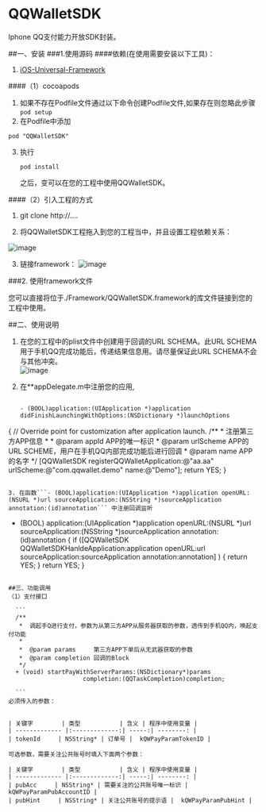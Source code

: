 QQWalletSDK
===========

Iphone QQ支付能力开放SDK封装。


##一、安装
###1.使用源码
####依赖(在使用需要安装以下工具)：

1. [iOS-Universal-Framework](https://github.com/kstenerud/iOS-Universal-Framework)


####（1）cocoapods

1. 如果不存在Podfile文件通过以下命令创建Podfile文件,如果存在则忽略此步骤  
   ```pod setup```
2.  在Podfile中添加  
   ```
   pod "QQWalletSDK"
   ```
3. 执行   
   ```
   pod install  
   ```  
   之后，变可以在您的工程中使用QQWalletSDK。

####（2）引入工程的方式

1. git clone http://....

2. 将QQWalletSDK工程拖入到您的工程当中，并且设置工程依赖关系：

![image](./Documents/imgs/target_dependence)

3. 链接framework：
![image](./Documents/imgs/link)

###2. 使用framework文件

您可以直接将位于./Framework/QQWalletSDK.framework的库文件链接到您的工程中使用。

##二、使用说明

1. 在您的工程中的plist文件中创建用于回调的URL SCHEMA。此URL SCHEMA用于手机QQ完成功能后，传递结果信息用。请尽量保证此URL SCHEMA不会与其他冲突。  
  ![image](./Documents/imgs/urlschema)
  
2. 在**appDelegate.m中注册您的应用,

   ```

   - (BOOL)application:(UIApplication *)application didFinishLaunchingWithOptions:(NSDictionary *)launchOptions
{
    // Override point for customization after application launch.
       /**
     *  注册第三方APP信息
     *
     *  @param appId     APP的唯一标识
     *  @param urlScheme APP的URL SCHEME，用户在手机QQ内部完成功能后进行回调
     *  @param name      APP的名字
     */
    [QQWalletSDK registerQQWalletApplication:@"aa.aa" urlScheme:@"com.qqwallet.demo" name:@"Demo"];
    return YES;
}
   ```
   
3. 在函数```- (BOOL)application:(UIApplication *)application openURL:(NSURL *)url sourceApplication:(NSString *)sourceApplication annotation:(id)annotation``` 中注册回调监听  
  
  ```
  - (BOOL) application:(UIApplication *)application openURL:(NSURL *)url sourceApplication:(NSString *)sourceApplication annotation:(id)annotation
    {
        if ([QQWalletSDK  QQWalletSDKHanldeApplication:application openURL:url  sourceApplication:sourceApplication annotation:annotation] ) {
        return YES;
    }
    return YES;
 }
  ```
  
##三、功能调用
（1）支付接口
    
    ```
    /**
     *  调起手Q进行支付，参数为从第三方APP从服务器获取的参数，透传到手机QQ内，唤起支付功能
     *
     *  @param params     第三方APP下单后从无武器获取的参数
     *  @param completion 回调的Block
     */
    + (void) startPayWithServerParams:(NSDictionary*)params
                       completion:(QQTaskCompletion)completion;
                       
    ```  
 必须传入的参数：
 
 
| 关键字        | 类型           | 含义 | 程序中使用变量 |
| ------------- |:-------------:| -----:| --------: |
| tokenId     | NSString* | 订单号 |  kQWPayParamTokenID |

可选参数，需要关注公共账号时填入下面两个参数：

| 关键字        | 类型           | 含义 | 程序中使用变量 |
| ------------- |:-------------:| -----:| --------: |
| pubAcc     | NSString* | 需要关注的公共账号唯一标识 |  kQWPayParamPubAccountID |
| pubHint     | NSString* | 关注公共账号的提示语 |  kQWPayParamPubHint |

